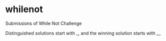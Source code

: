 # whilenot
Submissions of While Not Challenge

Distinguished solutions start with \_, and the winning solution starts with \_\_
